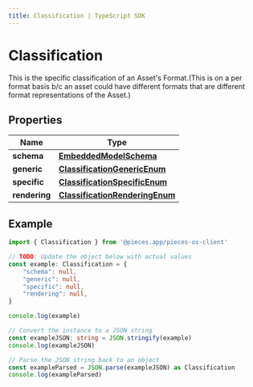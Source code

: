```yaml
---
title: Classification | TypeScript SDK
---
```



# Classification

This is the specific classification of an Asset\'s Format.(This is on a per format basis b/c an asset could have different formats that are different format representations of the Asset.)

## Properties

Name | Type
------------ | -------------
**schema** | [**EmbeddedModelSchema**](EmbeddedModelSchema)
**generic** | [**ClassificationGenericEnum**](ClassificationGenericEnum)
**specific** | [**ClassificationSpecificEnum**](ClassificationSpecificEnum)
**rendering** | [**ClassificationRenderingEnum**](ClassificationRenderingEnum)

## Example

```typescript
import { Classification } from '@pieces.app/pieces-os-client'

// TODO: Update the object below with actual values
const example: Classification = {
    "schema": null,
    "generic": null,
    "specific": null,
    "rendering": null,
}

console.log(example)

// Convert the instance to a JSON string
const exampleJSON: string = JSON.stringify(example)
console.log(exampleJSON)

// Parse the JSON string back to an object
const exampleParsed = JSON.parse(exampleJSON) as Classification
console.log(exampleParsed)
```



